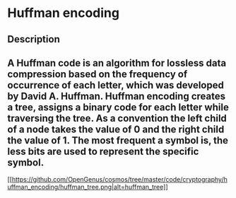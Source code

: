 # Huffman encoding

Description
---
A Huffman code is an algorithm for lossless data compression based on the frequency of
occurrence of each letter, which was developed by David A. Huffman. Huffman encoding creates a tree,
assigns a binary code for each letter while traversing the tree. As a convention the left child of a
node takes the value of 0 and the right child the value of 1.
The most frequent a symbol is, the less bits are used to represent the specific symbol.
---

[[https://github.com/OpenGenus/cosmos/tree/master/code/cryptography/huffman_encoding/huffman_tree.png|alt=huffman_tree]]
